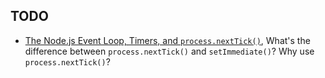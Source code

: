 ## TODO

- [The Node.js Event Loop, Timers, and `process.nextTick()`](https://nodejs.org/en/docs/guides/event-loop-timers-and-nexttick/), What's the difference between `process.nextTick()` and `setImmediate()`? Why use `process.nextTick()`?